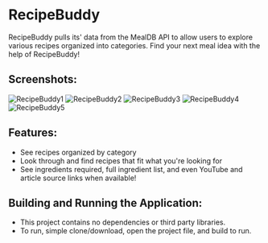 # RecipeBuddy
RecipeBuddy pulls its' data from the MealDB API to allow users to explore various recipes organized into categories. Find your next meal idea with the help of RecipeBuddy! 

## Screenshots:
![RecipeBuddy1](https://user-images.githubusercontent.com/10967353/140830606-a4bdcd35-a748-4cc2-b965-e9f5daa40098.png)
![RecipeBuddy2](https://user-images.githubusercontent.com/10967353/140830626-97f16e9a-f55c-47e4-828a-d5549b378d15.png)
![RecipeBuddy3](https://user-images.githubusercontent.com/10967353/140830639-7025411d-5790-4c86-a1c1-d4bc8cfd627d.png)
![RecipeBuddy4](https://user-images.githubusercontent.com/10967353/140830646-746bb181-6d3e-4729-bebe-b6e6c2275bfe.png)
![RecipeBuddy5](https://user-images.githubusercontent.com/10967353/140830648-fe972b8d-d5ac-4039-9265-e33321e8c960.png)

## Features: 
- See recipes organized by category
- Look through and find recipes that fit what you're looking for
- See ingredients required, full ingredient list, and even YouTube and article source links when available!

## Building and Running the Application:
- This project contains no dependencies or third party libraries. 
- To run, simple clone/download, open the project file, and build to run.


